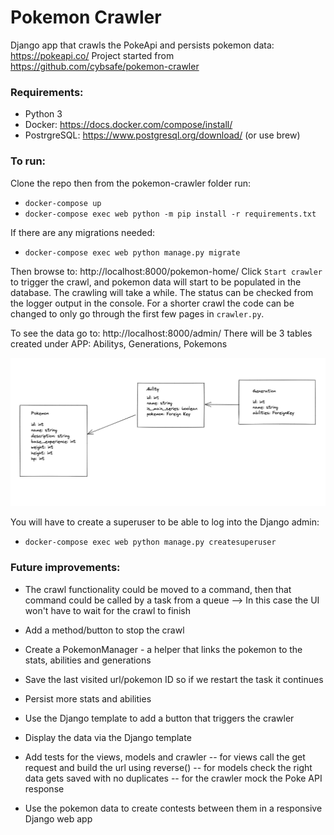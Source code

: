 # Pokemon Crawler

Django app that crawls the PokeApi and persists pokemon data: https://pokeapi.co/
Project started from https://github.com/cybsafe/pokemon-crawler

### Requirements:

* Python 3
* Docker: https://docs.docker.com/compose/install/
* PostrgreSQL: https://www.postgresql.org/download/ (or use brew)

### To run:
 
Clone the repo then from the pokemon-crawler folder run:
* `docker-compose up`
* `docker-compose exec web python -m pip install -r requirements.txt`

If there are any migrations needed:
* `docker-compose exec web python manage.py migrate`

Then browse to: http://localhost:8000/pokemon-home/
Click `Start crawler` to trigger the crawl, and pokemon data will start to be populated in the database.
The crawling will take a while. The status can be checked from the logger output in the console.
For a shorter crawl the code can be changed to only go through the first few pages in `crawler.py`.

To see the data go to: http://localhost:8000/admin/
There will be 3 tables created under APP: Abilitys, Generations, Pokemons

![img.png](img.png)

You will have to create a superuser to be able to log into the Django admin:
* `docker-compose exec web python manage.py createsuperuser`



### Future improvements:
* The crawl functionality could be moved to a command, then that command could be called by a task from a queue
--> In this case the UI won't have to wait for the crawl to finish
* Add a method/button to stop the crawl
* Create a PokemonManager - a helper that links the pokemon to the stats, abilities and generations
* Save the last visited url/pokemon ID so if we restart the task it continues
* Persist more stats and abilities
* Use the Django template to add a button that triggers the crawler 
* Display the data via the Django template 
* Add tests for the views, models and crawler
-- for views call the get request and build the url using reverse()
-- for models check the right data gets saved with no duplicates
-- for the crawler mock the Poke API response

* Use the pokemon data to create contests between them in a responsive Django web app


